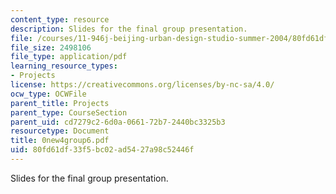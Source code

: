 ```yaml
---
content_type: resource
description: Slides for the final group presentation.
file: /courses/11-946j-beijing-urban-design-studio-summer-2004/80fd61df33f5bc02ad5427a98c52446f_0new4group6.pdf
file_size: 2498106
file_type: application/pdf
learning_resource_types:
- Projects
license: https://creativecommons.org/licenses/by-nc-sa/4.0/
ocw_type: OCWFile
parent_title: Projects
parent_type: CourseSection
parent_uid: cd7279c2-6d0a-0661-72b7-2440bc3325b3
resourcetype: Document
title: 0new4group6.pdf
uid: 80fd61df-33f5-bc02-ad54-27a98c52446f
---
```

Slides for the final group presentation.